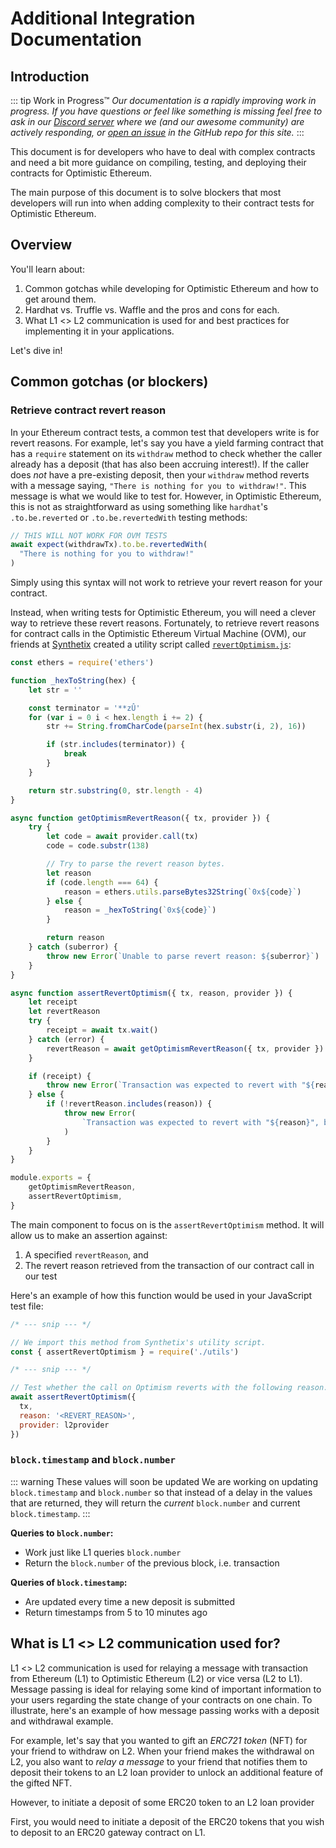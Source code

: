 # Additional Integration Documentation

## Introduction

::: tip Work in Progress™
_Our documentation is a rapidly improving work in progress. If you have questions or feel like something is missing feel free to ask in our [Discord server](https://discord.gg/5TaAXGn2D8) where we (and our awesome community) are actively responding, or [open an issue](https://github.com/ethereum-optimism/community-hub/issues) in the GitHub repo for this site._
:::

This document is for developers who have to deal with complex contracts and need a bit more guidance on compiling, testing, and deploying their contracts for Optimistic Ethereum.

The main purpose of this document is to solve blockers that most developers will run into when adding complexity to their contract tests for Optimistic Ethereum.

## Overview

You'll learn about:

1. Common gotchas while developing for Optimistic Ethereum and how to get around them.
1. Hardhat vs. Truffle vs. Waffle and the pros and cons for each.
1. What L1 <> L2 communication is used for and best practices for implementing it in your applications.

Let's dive in!

## Common gotchas (or blockers)

### Retrieve contract revert reason

In your Ethereum contract tests, a common test that developers write is for revert reasons.
For example, let's say you have a yield farming contract that has a `require` statement on its `withdraw` method to check whether the caller already has a deposit (that has also been accruing interest!).
If the caller does _not_ have a pre-existing deposit, then your `withdraw` method reverts with a message saying, `"There is nothing for you to withdraw!"`.
This message is what we would like to test for.
However, in Optimistic Ethereum, this is not as straightforward as using something like `hardhat`'s `.to.be.reverted` or `.to.be.revertedWith` testing methods:

```js
// THIS WILL NOT WORK FOR OVM TESTS
await expect(withdrawTx).to.be.revertedWith(
  "There is nothing for you to withdraw!"
)
```

Simply using this syntax will not work to retrieve your revert reason for your contract.

Instead, when writing tests for Optimistic Ethereum, you will need a clever way to retrieve these revert reasons.
Fortunately, to retrieve revert reasons for contract calls in the Optimistic Ethereum Virtual Machine (OVM), our friends at [Synthetix](https://www.synthetix.io/) created a utility script called [`revertOptimism.js`](https://github.com/Synthetixio/synthetix/blob/develop/test/optimism/utils/revertOptimism.js):

```js
const ethers = require('ethers')

function _hexToString(hex) {
	let str = ''

	const terminator = '**zÛ'
	for (var i = 0 i < hex.length i += 2) {
		str += String.fromCharCode(parseInt(hex.substr(i, 2), 16))

		if (str.includes(terminator)) {
			break
		}
	}

	return str.substring(0, str.length - 4)
}

async function getOptimismRevertReason({ tx, provider }) {
	try {
		let code = await provider.call(tx)
		code = code.substr(138)

		// Try to parse the revert reason bytes.
		let reason
		if (code.length === 64) {
			reason = ethers.utils.parseBytes32String(`0x${code}`)
		} else {
			reason = _hexToString(`0x${code}`)
		}

		return reason
	} catch (suberror) {
		throw new Error(`Unable to parse revert reason: ${suberror}`)
	}
}

async function assertRevertOptimism({ tx, reason, provider }) {
	let receipt
	let revertReason
	try {
		receipt = await tx.wait()
	} catch (error) {
		revertReason = await getOptimismRevertReason({ tx, provider })
	}

	if (receipt) {
		throw new Error(`Transaction was expected to revert with "${reason}", but it did not revert.`)
	} else {
		if (!revertReason.includes(reason)) {
			throw new Error(
				`Transaction was expected to revert with "${reason}", but it reverted with "${revertReason}" instead.`
			)
		}
	}
}

module.exports = {
	getOptimismRevertReason,
	assertRevertOptimism,
}
```

The main component to focus on is the `assertRevertOptimism` method.
It will allow us to make an assertion against:
1. A specified `revertReason`, and
2. The revert reason retrieved from the transaction of our contract call in our test

Here's an example of how this function would be used in your JavaScript test file:
```js
/* --- snip --- */

// We import this method from Synthetix's utility script.
const { assertRevertOptimism } = require('./utils')

/* --- snip --- */

// Test whether the call on Optimism reverts with the following reason.
await assertRevertOptimism({
  tx,
  reason: '<REVERT_REASON>',
  provider: l2provider
})
```

### `block.timestamp` and `block.number`

::: warning These values will soon be updated
We are working on updating `block.timestamp` and `block.number` so that instead of a delay in the values that are returned, they will return the _current_ `block.number` and current `block.timestamp`.
:::

**Queries to `block.number`:**

* Work just like L1 queries `block.number`
* Return the `block.number` of the previous block, i.e. transaction

**Queries of `block.timestamp`:**

* Are updated every time a new deposit is submitted
* Return timestamps from 5 to 10 minutes ago

## What is L1 <> L2 communication used for?

L1 <> L2 communication is used for relaying a message with transaction from Ethereum (L1) to Optimistic Ethereum (L2) or vice versa (L2 to L1).
Message passing is ideal for relaying some kind of important information to your users regarding the state change of your contracts on one chain.
To illustrate, here's an example of how message passing works with a deposit and withdrawal example.

For example, let's say that you wanted to gift an _ERC721 token_ (NFT) for your friend to withdraw on L2.
When your friend makes the withdrawal on L2, you also want to _relay a message_ to your friend that notifies them to deposit their tokens to an L2 loan provider to unlock an additional feature of the gifted NFT.

However, to initiate a deposit of some ERC20 token to an L2 loan provider

First, you would need to initiate a deposit of the ERC20 tokens that you wish to deposit to an ERC20 gateway contract on L1.
